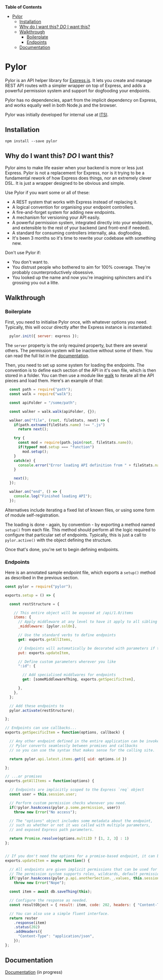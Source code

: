 <!-- START doctoc generated TOC please keep comment here to allow auto update -->
<!-- DON'T EDIT THIS SECTION, INSTEAD RE-RUN doctoc TO UPDATE -->
**Table of Contents**

- [Pylor](#pylor)
  - [Installation](#installation)
  - [Why do I want this? _DO_ I want this?](#why-do-i-want-this-_do_-i-want-this)
  - [Walkthrough](#walkthrough)
    - [Boilerplate](#boilerplate)
    - [Endpoints](#endpoints)
  - [Documentation](#documentation)

<!-- END doctoc generated TOC please keep comment here to allow auto update -->

# Pylor

Pylor is an API helper library for [Express.js](https://expressjs.com/). It lets you create and manage REST API routes with a simpler wrapper on top of Express, and adds a powerful permission system and support for dogfooding your endpoints.

Pylor has no dependencies, apart from the implicit dependency on Express, and works equally well in both Node.js and the browser.

Pylor was initially developed for internal use at [ITSI](https://www.it.si).

## Installation
`npm install --save pylor`

## Why do I want this? _DO_ I want this?
Pylor aims to make life easier when your backend is more or less just Express. Pylor is not a replacement for Express, nor is it trying to be a fundamental rework of how Express does things, nor an extremely clever DSL. It is just a wrapper designed to be obvious and simple.

Use Pylor if you want some or all of these:
* A REST system that works with Express instead of replacing it.
* A logical convention for organising your endpoint controllers.
* A fire-and-forget system for adding new endpoints.
* A mechanism for versioning your API easily.
* A powerful permission system, integrated directly into your endpoints, and extensible to the rest of your backend (and front-end if needed).
* A standard for consuming controllers internally, aka. dogfooding.
* It's been 3 months so it's time to rewrite your codebase with something new.

Don't use Pylor if:
* You don't want to.
* You distrust people who bothered to aim for 100% coverage. They're probably counterproductively obsessive.
* You looked up the name and now you're imagining sphincters and it's grossing you out a litte.

## Walkthrough

### Boilerplate

First, you need to initialise Pylor once, with whatever options you need. Typically, this will occur directly after the Express instance is instantiated:

```javascript
  pylor.init({ server: express });
```

The `server` property is the only required property, but there are several others. The permission system will be inactive without some of them. You can read the full list in the [documentation](https://github.com/Pleochism/pylor/blob/master/DOCS.md#initialising-pylor).

Then, you need to set up some system for loading the endpoints. The convention is to define each section of the API in it's own file, which is then stored in a folder. You can then use a module like [walk](https://github.com/Daplie/node-walk) to iterate all the API pieces and load them. Here's an example of that:

```javascript
  const path = require("path");
  const walk = require("walk");

  const apiFolder = "/some/path";

  const walker = walk.walk(apiFolder, {});

  walker.on("file", (root, fileStats, next) => {
    if(path.extname(fileStats.name) !== ".js")
      return next();

    try {
      const mod = require(path.join(root, fileStats.name));
      if(typeof mod.setup === "function")
        mod.setup();
    }
    catch(e) {
      console.error("Error loading API definition from " + fileStats.name);
    }

    next();
  });

  walker.on("end", () => {
    console.log("Finished loading API");
  });
```

Alternatives include iterating a fixed list of known files, or using some form of module self-registration.

The loading is done - again, by convention - by exporting a method named `setup()` from each file. This method should perform all the logic required to configure that particular set of endpoints. Typically, this is just a call to `pylor.active()` with the object defining the structure.

Once that's done, you're set to begin defining endpoints.

### Endpoints

Here is an annotated sample endpoint file, which exports a `setup()` method as described in the previous section.

```javascript
const pylor = require("pylor");

exports.setup = () => {

  const restStructure = {

    // This entire object will be exposed at /api/1.0/items
    items: {
      // Apply middleware at any level to have it apply to all sibling and child nodes
      _middleware: [pylor.sslOn],

      // Use the standard verbs to define endpoints
      get: exports.getAllItems,

      // Endpoints will automatically be decorated with parameters if the verb needs it
      put: exports.updateItem,

      // Define custom parameters wherever you like
      ":id": {

        // Add specialised middlwares for endpoints
        get: [someMiddlewareThing, exports.getSpecificItem],

      },
    },
  };

  // Add these endpoints to
  pylor.activate(restStructure);

};

// Endpoints can use callbacks...
exports.getSpecificItem = function(options, callback) {

  // Any other endpoint defined in the entire application can be invoked.
  // Pylor converts seamlessly between promises and callbacks
  // so you can use the syntax that makes sense for the calling site.

  return pylor.api.latest.items.get({ uid: options.id })

};

// ...or promises
exports.getAllItems = function(options) {

  // Endpoints are implicitly scoped to the Express `req` object
  const user = this.session.user;

  // Perform custom permission checks whenever you need.
  if(!pylor.hasAccess(pylor.p.some.permission, user))
    throw new Error("No access");

  // The "options" object includes some metadata about the endpoint,
  // such as whether or not it was called with multiple parameters,
  // and exposed Express path parameters.

  return Promise.resolve(options.multiID ? [1, 2, 3] : 1)
};


// If you don't need the options for a promise-based endpoint, it can be omitted
exports.updateItem = async function() {

  // All endpoints are given implicit permissions that can be used for access control
  // The permission system supports roles, wildcards, default permissions, and placeholder values
  if(!pylor.hasAccess(pylor.p.api.anotherSection._.values, this.session.user))
    throw new Error("Nope");

  const item = await db.saveThing(this);

  // Configure the response as needed.
  const resultObject = { result: item, code: 202, headers: { "Content-Type": "application/json" } };

  // You can also use a simple fluent interface.
  return rester
    .response(item)
    .status(202)
    .addHeaders({
      "Content-Type": "application/json",
    });
};

```

## Documentation

[Documentation](https://github.com/Pleochism/pylor/blob/master/DOCS.md) (in progress)